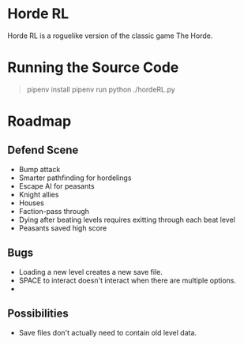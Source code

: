 # Horde RL

Horde RL is a roguelike version of the classic game The Horde.


# Running the Source Code

> pipenv install
> pipenv run python ./hordeRL.py

# Roadmap

## Defend Scene

* Bump attack
* Smarter pathfinding for hordelings
* Escape AI for peasants
* Knight allies
* Houses
* Faction-pass through
* Dying after beating levels requires exitting through each beat level
* Peasants saved high score

## Bugs

* Loading a new level creates a new save file.
* SPACE to interact doesn't interact when there are multiple options.
* 

## Possibilities

* Save files don't actually need to contain old level data.